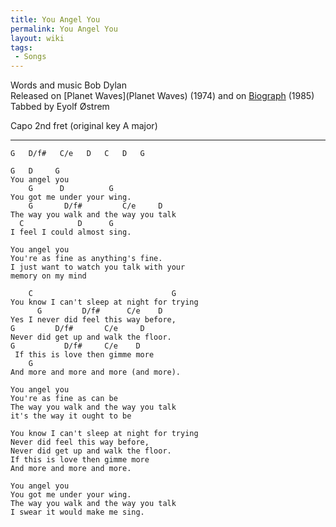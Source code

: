 ```yaml
---
title: You Angel You
permalink: You Angel You
layout: wiki
tags:
 - Songs
---
```


Words and music Bob Dylan  
Released on [Planet Waves](Planet Waves) (1974) and on
[Biograph](Biograph) (1985)  
Tabbed by Eyolf Østrem

Capo 2nd fret (original key A major)

* * * * *

    G   D/f#   C/e   D   C   D   G

    G   D     G
    You angel you
        G      D          G
    You got me under your wing.
        G       D/f#         C/e     D
    The way you walk and the way you talk
      C            D      G
    I feel I could almost sing.

    You angel you
    You're as fine as anything's fine.
    I just want to watch you talk with your
    memory on my mind

        C                               G
    You know I can't sleep at night for trying
          G         D/f#      C/e    D
    Yes I never did feel this way before,
    G         D/f#       C/e     D
    Never did get up and walk the floor.
    G           D/f#     C/e    D
     If this is love then gimme more
        G
    And more and more and more (and more).

    You angel you
    You're as fine as can be
    The way you walk and the way you talk
    it's the way it ought to be

    You know I can't sleep at night for trying
    Never did feel this way before,
    Never did get up and walk the floor.
    If this is love then gimme more
    And more and more and more.

    You angel you
    You got me under your wing.
    The way you walk and the way you talk
    I swear it would make me sing.
